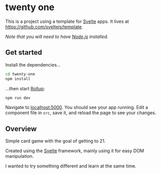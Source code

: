 # twenty one

This is a project using a template for [Svelte](https://svelte.dev) apps. It lives at https://github.com/sveltejs/template.

*Note that you will need to have [Node.js](https://nodejs.org) installed.*


## Get started

Install the dependencies...

```bash
cd twenty-one
npm install
```

...then start [Rollup](https://rollupjs.org):

```bash
npm run dev
```

Navigate to [localhost:5000](http://localhost:5000). You should see your app running. Edit a component file in `src`, save it, and reload the page to see your changes.


## Overview
Simple card game with the goal of getting to 21.

Created using the [Svelte](https://svelte.dev) framework, mainly using it for easy DOM manipulation.

I wanted to try something different and learn at the same time.